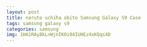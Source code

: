 ```yaml
---
layout: post
title: naruto uchiha obito Samsung Galaxy S9 Case
tags: samsung galaxy s9
categories: samsung
img: 1HA1RAy8kLnWjnIKOi04IUHEz4xKQqs4D
---
```

